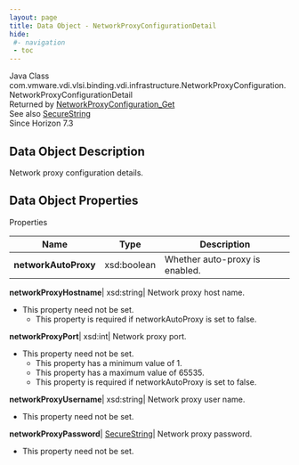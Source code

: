 ```yaml
---
layout: page
title: Data Object - NetworkProxyConfigurationDetail
hide:
 #- navigation
 - toc
---
```






Java Class
    com.vmware.vdi.vlsi.binding.vdi.infrastructure.NetworkProxyConfiguration.NetworkProxyConfigurationDetail  
Returned by
     [NetworkProxyConfiguration_Get](vdi.infrastructure.NetworkProxyConfiguration.md#get)  
See also
     [SecureString](vdi.util.SecureString.md)  
Since 
    Horizon 7.3

## Data Object Description 

Network proxy configuration details. 

## Data Object Properties

Properties

Name |  Type |  Description   
---|---|---  
**networkAutoProxy**|  xsd:boolean|  Whether auto-proxy is enabled.   
  
**networkProxyHostname**|  xsd:string|  Network proxy host name.   


* This property need not be set.
  * This property is required if networkAutoProxy is set to false.

  
**networkProxyPort**|  xsd:int|  Network proxy port.   


* This property need not be set.
  * This property has a minimum value of 1. 
  * This property has a maximum value of 65535. 
  * This property is required if networkAutoProxy is set to false.

  
**networkProxyUsername**|  xsd:string|  Network proxy user name.   


* This property need not be set.

  
**networkProxyPassword**| [SecureString](vdi.util.SecureString.md)|  Network proxy password.   


* This property need not be set.

  
  
  
 
  
  

